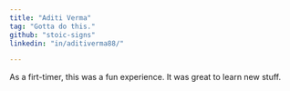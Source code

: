 ```yaml
---
title: "Aditi Verma"
tag: "Gotta do this."
github: "stoic-signs"
linkedin: "in/aditiverma88/"

---
```


As a firt-timer, this was a fun experience. It was great to learn new stuff.
